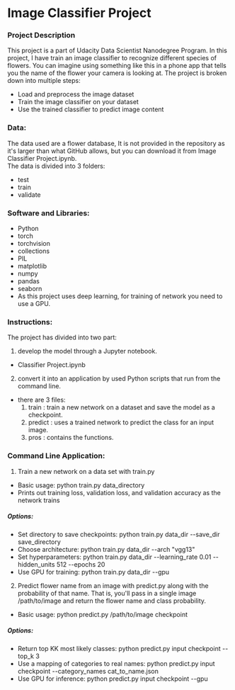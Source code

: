 # Image Classifier Project

### Project Description

This project is a part of Udacity Data Scientist Nanodegree Program. 
In this project, I have train an image classifier to recognize different species of flowers. 
You can imagine using something like this in a phone app that tells you the name of the flower your camera is looking at. 
The project is broken down into multiple steps:
- Load and preprocess the image dataset
- Train the image classifier on your dataset
- Use the trained classifier to predict image content

### Data:

The data used are a flower database, It is not provided in the repository as it's larger than what GitHub allows, but you can download it from Image Classifier Project.ipynb.   
The data is divided into 3 folders:

- test
- train
- validate

### Software and Libraries:

- Python
- torch
- torchvision
- collections
- PIL 
- matplotlib
- numpy
- pandas
- seaborn
- As this project uses deep learning, for training of network you need to use a GPU.

### Instructions:

The project has divided into two part:
1. develop the model through a Jupyter notebook.
- Classifier Project.ipynb
2. convert it into an application by used Python scripts that run from the command line.
- there are 3 files:
   1. train : train a new network on a dataset and save the model as a checkpoint.
   2. predict : uses a trained network to predict the class for an input image.
   3. pros : contains the functions.


### Command Line Application:
1. Train a new network on a data set with train.py

- Basic usage: python train.py data_directory
- Prints out training loss, validation loss, and validation accuracy as the network trains
##### Options:
- Set directory to save checkpoints: python train.py data_dir --save_dir save_directory
- Choose architecture: python train.py data_dir --arch "vgg13"
- Set hyperparameters: python train.py data_dir --learning_rate 0.01 --hidden_units 512 --epochs 20
- Use GPU for training: python train.py data_dir --gpu

2. Predict flower name from an image with predict.py along with the probability of that name. That is, you'll pass in a single image /path/to/image and return the flower name and class probability.

- Basic usage: python predict.py /path/to/image checkpoint
##### Options:
- Return top KK most likely classes: python predict.py input checkpoint --top_k 3
- Use a mapping of categories to real names: python predict.py input checkpoint --category_names cat_to_name.json
- Use GPU for inference: python predict.py input checkpoint --gpu
